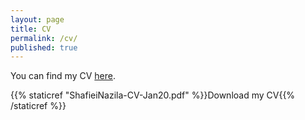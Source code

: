 ```yaml
---
layout: page
title: CV
permalink: /cv/
published: true
--- 
```


You can find my CV [here](https://drive.google.com/file/d/1sgWc__zqaH70KqACYQyUxxRv76je4XKP/view?usp=sharing). 


{{% staticref "ShafieiNazila-CV-Jan20.pdf" %}}Download my CV{{% /staticref %}}
